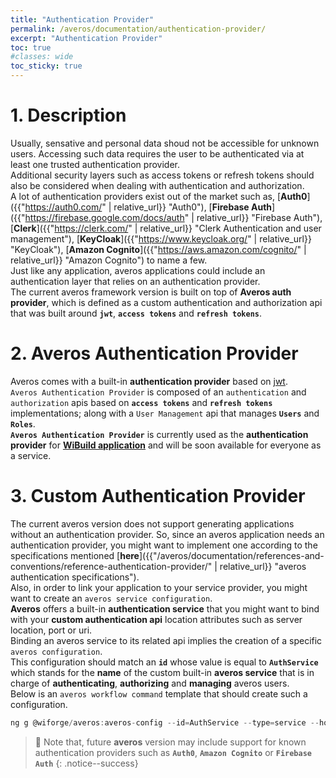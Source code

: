 ```yaml
---
title: "Authentication Provider"
permalink: /averos/documentation/authentication-provider/
excerpt: "Authentication Provider"
toc: true
#classes: wide
toc_sticky: true
---
```



# **1. Description**

Usually, sensative and personal data shoud not be accessible for unknown users.
Accessing such data requires the user to be authenticated via at least one trusted authentication provider. <br/>
Additional security layers such as access tokens or refresh tokens should also be considered when dealing with authentication and authorization. <br/>
A lot of authentication providers exist out of the market such as, [**Auth0**]({{"https://auth0.com/" | relative_url}} "Auth0"), [**Firebase Auth**]({{"https://firebase.google.com/docs/auth" | relative_url}} "Firebase Auth"), [**Clerk**]({{"https://clerk.com/" | relative_url}} "Clerk Authentication and user management"), [**KeyCloak**]({{"https://www.keycloak.org/" | relative_url}} "KeyCloak"), [**Amazon Cognito**]({{"https://aws.amazon.com/cognito/" | relative_url}} "Amazon Cognito") to name a few. <br/>
Just like any application, averos applications could include an authentication layer that relies on an authentication provider. <br/>
The current averos framework version is built on top of **Averos auth provider**, which is defined as a custom authentication and authorization api that was built around **`jwt`**, **`access tokens`** and **`refresh tokens`**.


# **2. Averos Authentication Provider**

Averos comes with a built-in **authentication provider** based on [jwt](https://jwt.io "JSON Web Token"). <br/>
`Averos Authentication Provider` is composed of an `authentication` and `authorization` apis based on **`access tokens`** and **`refresh tokens`** implementations; along with a `User Management` api that manages **`Users`** and **`Roles`**. <br/>
**`Averos Authentication Provider`** is currently used as the **authentication provider** for [**WiBuild application**](https://appbuilder.wiforge.com/ "WiBuild") and will be soon available for everyone as a service.

# **3. Custom Authentication Provider**

The current averos version does not support generating applications without an authentication provider.
So, since an averos application needs an authentication provider, you might want to implement one according to the specifications mentioned [**here**]({{"/averos/documentation/references-and-conventions/reference-authentication-provider/" | relative_url}} "averos authentication specifications"). <br/>
Also, in order to link your application to your service provider, you might want to create an `averos service configuration`.<br/>
**Averos** offers a built-in **authentication service** that you might want to bind with your **custom authentication api** location attributes such as server location, port or uri. <br/>
Binding an averos service to its related api implies the creation of a specific `averos configuration`. <br/> 
This configuration should match an **`id`** whose value is equal to **`AuthService`** which stands for the **name** of the custom built-in **averos service** that is in charge of **authenticating**, **authorizing** and **managing** averos users.<br/>
Below is an `averos workflow command` template that should create such a configuration.
```js
ng g @wiforge/averos:averos-config --id=AuthService --type=service --host=[your-auth-server-address] --port=[our-auth-server-port] --protocol=[our-auth-server-protocol] --endpoint=[your-auth-api-uri]
```

>🔖 Note that, future **averos** version may include support for known authentication providers such as **`Auth0`**, **`Amazon Cognito`** or **`Firebase Auth`**
{: .notice--success}

